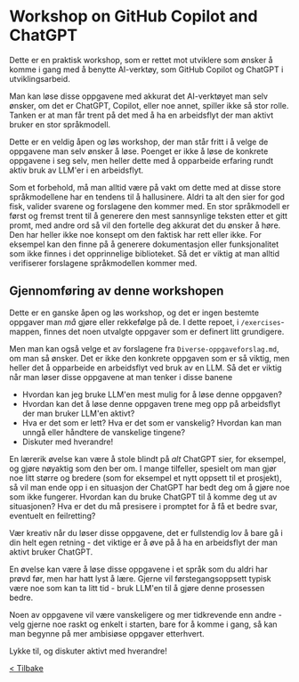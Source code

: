 # Workshop on GitHub Copilot and ChatGPT

Dette er en praktisk workshop, som er rettet mot utviklere som ønsker å komme i gang med å benytte AI-verktøy, som GitHub Copilot og ChatGPT i utviklingsarbeid.

Man kan løse disse oppgavene med akkurat det AI-verktøyet man selv ønsker, om det er ChatGPT, Copilot, eller noe annet, spiller ikke så stor rolle.
Tanken er at man får trent på det med å ha en arbeidsflyt der man aktivt bruker en stor språkmodell.

Dette er en veldig åpen og løs workshop, der man står fritt i å velge de oppgavene man selv ønsker å løse.
Poenget er ikke å løse de konkrete oppgavene i seg selv, men heller dette med å opparbeide erfaring rundt aktiv bruk av LLM'er i en arbeidsflyt.

Som et forbehold, må man alltid være på vakt om dette med at disse store språkmodellene har en tendens til å hallusinere.
Aldri ta alt den sier for god fisk, valider svarene og forslagene den kommer med.
En stor språkmodell er først og fremst trent til å generere den mest sannsynlige teksten etter et gitt promt,
med andre ord så vil den fortelle deg akkurat det du ønsker å høre.
Den har heller ikke noe konsept om den faktisk har rett eller ikke.
For eksempel kan den finne på å generere dokumentasjon eller funksjonalitet som ikke finnes i det opprinnelige biblioteket.
Så det er viktig at man alltid verifiserer forslagene språkmodellen kommer med.

## Gjennomføring av denne workshopen

Dette er en ganske åpen og løs workshop, og det er ingen bestemte oppgaver man _må_ gjøre eller rekkefølge på de.
I dette repoet, i `/exercises`-mappen, finnes det noen utvalgte oppgaver som er definert litt grundigere.

Men man kan også velge et av forslagene fra `Diverse-oppgaveforslag.md`, om man så ønsker.
Det er ikke den konkrete oppgaven som er så viktig, men heller det å opparbeide en arbeidsflyt ved bruk av en LLM.
Så det er viktig når man løser disse oppgavene at man tenker i disse banene

- Hvordan kan jeg bruke LLM'en mest mulig for å løse denne oppgaven?
- Hvordan kan det å løse denne oppgaven trene meg opp på arbeidsflyt der man bruker LLM'en aktivt?
- Hva er det som er lett? Hva er det som er vanskelig? Hvordan kan man unngå eller håndtere de vanskelige tingene?
- Diskuter med hverandre!

En lærerik øvelse kan være å stole blindt på _alt_ ChatGPT sier, for eksempel, og gjøre nøyaktig som den ber om.
I mange tilfeller, spesielt om man gjør noe litt større og bredere (som for eksempel et nytt oppsett til et prosjekt),
så vil man ende opp i en situasjon der ChatGPT har bedt deg om å gjøre noe som ikke fungerer.
Hvordan kan du bruke ChatGPT til å komme deg ut av situasjonen?
Hva er det du må presisere i promptet for å få et bedre svar, eventuelt en feilretting?

Vær kreativ når du løser disse oppgavene, det er fullstendig lov å bare gå i din helt egen retning - det viktige er å øve på
å ha en arbeidsflyt der man aktivt bruker ChatGPT.

En øvelse kan være å løse disse oppgavene i et språk som du aldri har prøvd før, men har hatt lyst å lære.
Gjerne vil førstegangsoppsett typisk være noe som kan ta litt tid - bruk LLM'en til å gjøre denne prosessen bedre.

Noen av oppgavene vil være vanskeligere og mer tidkrevende enn andre - velg gjerne noe raskt og enkelt i starten,
bare for å komme i gang, så kan man begynne på mer ambisiøse oppgaver etterhvert.

Lykke til, og diskuter aktivt med hverandre!

[< Tilbake](../)
